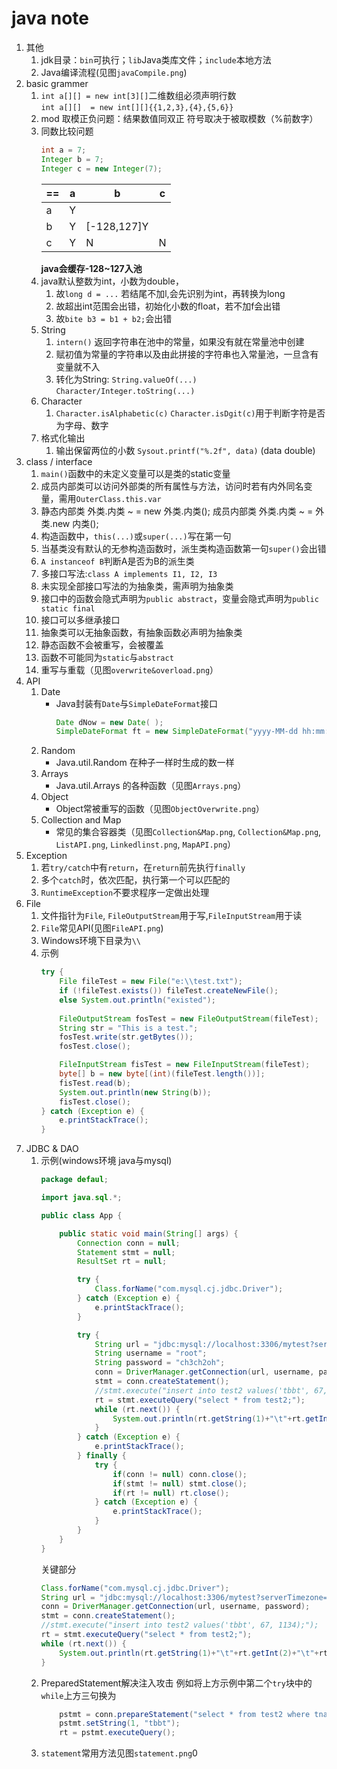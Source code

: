 # java note
1. 其他
    1. jdk目录：`bin`可执行；`lib`Java类库文件；`include`本地方法
    2. Java编译流程(见图`javaCompile.png`)
2. basic grammer
    1. `int a[][] = new int[3][]`二维数组必须声明行数<br>`int a[][]  = new int[][]{{1,2,3},{4},{5,6}}`
    2. mod 取模正负问题：结果数值同双正 符号取决于被取模数（%前数字）
    3. 同数比较问题
        ```java
        int a = 7;
        Integer b = 7;
        Integer c = new Integer(7);
        ```
        |==|a|b|c|
        |-|-|-|-|
        |a|Y|||
        |b|Y|[-128,127]Y||
        |c|Y|N|N|
        **java会缓存-128~127入池**
    4. java默认整数为int，小数为double，
        1. 故`long d = ...` 若结尾不加l,会先识别为int，再转换为long
        2. 故超出int范围会出错，初始化小数的float，若不加f会出错
        3. 故`bite b3 = b1 + b2;`会出错
    5. String
        1. `intern()` 返回字符串在池中的常量，如果没有就在常量池中创建
        2. 赋初值为常量的字符串以及由此拼接的字符串也入常量池，一旦含有变量就不入
        3. 转化为String: `String.valueOf(...)` `Character/Integer.toString(...)`
    6. Character
        1. `Character.isAlphabetic(c)` `Character.isDgit(c)`用于判断字符是否为字母、数字
    7. 格式化输出
        1. 输出保留两位的小数 `Sysout.printf("%.2f", data)` (data double)
3. class / interface
    1. `main()`函数中的未定义变量可以是类的static变量
    2. 成员内部类可以访问外部类的所有属性与方法，访问时若有内外同名变量，需用`OuterClass.this.var`
    3. 静态内部类 外类.内类 ~ = new 外类.内类();
       成员内部类 外类.内类 ~ = 外类.new 内类();
    4. 构造函数中，`this(...)`或`super(...)`写在第一句
    5. 当基类没有默认的无参构造函数时，派生类构造函数第一句`super()`会出错
    6. `A instanceof B`判断A是否为B的派生类
    7. 多接口写法:`class A implements I1, I2, I3`
    8. 未实现全部接口写法的为抽象类，需声明为抽象类
    9. 接口中的函数会隐式声明为`public abstract`，变量会隐式声明为`public static final`
    10. 接口可以多继承接口
    11. 抽象类可以无抽象函数，有抽象函数必声明为抽象类
    12. 静态函数不会被重写，会被覆盖
    13. 函数不可能同为`static`与`abstract`
    14. 重写与重载（见图`overwrite&overload.png`）
4. API
    1. Date
        - Java封装有`Date`与`SimpleDateFormat`接口
            ```java
            Date dNow = new Date( );
            SimpleDateFormat ft = new SimpleDateFormat("yyyy-MM-dd hh:mm:ss");
            ```
    2. Random
        - Java.util.Random 在种子一样时生成的数一样
    3. Arrays
        - Java.util.Arrays 的各种函数（见图`Arrays.png`）
    4. Object
        - Object常被重写的函数（见图`ObjectOverwrite.png`）
    5. Collection and Map
        - 常见的集合容器类（见图`Collection&Map.png`, `Collection&Map.png`, `ListAPI.png`, `Linkedlinst.png`, `MapAPI.png`）
5. Exception
    1. 若`try/catch`中有`return`，在`return`前先执行`finally`
    2. 多个`catch`时，依次匹配，执行第一个可以匹配的
    3. `RuntimeException`不要求程序一定做出处理
6. File
    1. 文件指针为`File`, `FileOutputStream`用于写,`FileInputStream`用于读
    2. `File`常见API(见图`FileAPI.png`)
    3. Windows环境下目录为`\\`
    4. 示例
        ```java
        try {
            File fileTest = new File("e:\\test.txt");
            if (!fileTest.exists()) fileTest.createNewFile();
            else System.out.println("existed");
            
            FileOutputStream fosTest = new FileOutputStream(fileTest);
            String str = "This is a test.";
            fosTest.write(str.getBytes());
            fosTest.close();
        
            FileInputStream fisTest = new FileInputStream(fileTest);
            byte[] b = new byte[(int)(fileTest.length())];
            fisTest.read(b);
            System.out.println(new String(b));
            fisTest.close();
        } catch (Exception e) {
            e.printStackTrace();
        }
        ```
7. JDBC & DAO
    1. 示例(windows环境 java与mysql)
        ```java
        package defaul;
        
        import java.sql.*;
        
        public class App {
        
        	public static void main(String[] args) {
        		Connection conn = null;
        		Statement stmt = null;
        		ResultSet rt = null;
        
        		try {
        			Class.forName("com.mysql.cj.jdbc.Driver");
        		} catch (Exception e) {
        			e.printStackTrace();
        		}
        
        		try {
        			String url = "jdbc:mysql://localhost:3306/mytest?serverTimezone=UTC&useUnicode=true&characterEncoding=utf-8";
        			String username = "root";
        			String password = "ch3ch2oh";
        			conn = DriverManager.getConnection(url, username, password);
        			stmt = conn.createStatement();
        			//stmt.execute("insert into test2 values('tbbt', 67, 1134);");
        			rt = stmt.executeQuery("select * from test2;");
        			while (rt.next()) {
        				System.out.println(rt.getString(1)+"\t"+rt.getInt(2)+"\t"+rt.getInt(3));
        			}
        		} catch (Exception e) {
        			e.printStackTrace();
        		} finally {
        			try {
        				if(conn != null) conn.close();
        				if(stmt != null) stmt.close();
        				if(rt != null) rt.close();
        			} catch (Exception e) {
        				e.printStackTrace();
        			}
        		}
        	}
        }
        
        ```
        关键部分
        ```java
        Class.forName("com.mysql.cj.jdbc.Driver");
        String url = "jdbc:mysql://localhost:3306/mytest?serverTimezone=UTC&useUnicode=true&characterEncoding=utf-8";
        conn = DriverManager.getConnection(url, username, password);
        stmt = conn.createStatement();
        //stmt.execute("insert into test2 values('tbbt', 67, 1134);");
        rt = stmt.executeQuery("select * from test2;");
        while (rt.next()) {
        	System.out.println(rt.getString(1)+"\t"+rt.getInt(2)+"\t"+rt.getInt(3));
        }
        ```
    2. PreparedStatement解决注入攻击
        例如将上方示例中第二个`try`块中的`while`上方三句换为
        ```java
            pstmt = conn.prepareStatement("select * from test2 where tname like ?;");
			pstmt.setString(1, "tbbt");
			rt = pstmt.executeQuery();
        ```
    3. `statement`常用方法见图`statement.png`0